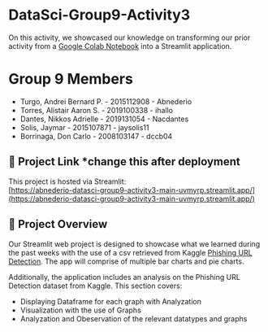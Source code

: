 ﻿# DataSci-Group9-Activity3

On this activity, we showcased our knowledge on transforming our prior activity from a [Google Colab Notebook](https://colab.research.google.com/drive/1I57Er78XuQqmdGzyfbiyYRJLzdDI6qjn?usp=sharing#scrollTo=PxGTeUWIWjON) into a Streamlit application. <br>

# Group 9 Members

- Turgo, Andrei Bernard P. - 2015112908 - Abnederio
- Torres, Alistair Aaron S. - 2019100338 - ihallo
- Dantes, Nikkos Adrielle - 2019131054 - Nacdantes
- Solis, Jaymar - 2015107871 - jaysolis11
- Borrinaga, Don Carlo - 2008103147 - dccb04


## 🔗 Project Link *change this after deployment

This project is hosted via Streamlit:<br>
[https://abnederio-datasci-group9-activity3-main-uvmyrp.streamlit.app/](https://abnederio-datasci-group9-activity3-main-uvmyrp.streamlit.app/)

## 📖 Project Overview

Our Streamlit web project is designed to showcase what we learned during the past weeks with the use of a csv retrieved from Kaggle [Phishing URL Detection](https://www.kaggle.com/datasets/sergioagudelo/phishing-url-detection). The app will comprise of multiple bar charts and pie charts.<br>


Additionally, the application includes an analysis on the Phishing URL Detection dataset from Kaggle. This section covers:

- Displaying Dataframe for each graph with Analyzation
- Visualization with the use of Graphs
- Analyzation and Obeservation of the relevant datatypes and graphs

